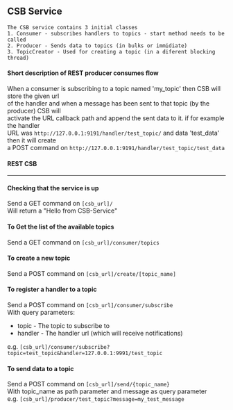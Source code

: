 ## CSB Service
    The CSB service contains 3 initial classes
    1. Consumer - subscribes handlers to topics - start method needs to be called
    2. Producer - Sends data to topics (in bulks or immidiate)
    3. TopicCreator - Used for creating a topic (in a diferent blocking thread)

#### Short description of REST producer consumes flow
When a consumer is subscribing to a topic named 'my_topic' then CSB will store the given url  
of the handler and when a message has been sent to that topic (by the producer) CSB will  
activate the URL callback path and append the sent data to it. if for example the handler  
URL was `http://127.0.0.1:9191/handler/test_topic/` and data 'test_data' then it will create  
a POST command on `http://127.0.0.1:9191/handler/test_topic/test_data` 

#### REST CSB
---
#### Checking that the service is up
Send a GET command on `[csb_url]/`   
Will return a "Hello from CSB-Service"

#### To Get the list of the available topics  
Send a GET command on `[csb_url]/consumer/topics`  

#### To create a new topic
Send a POST command on `[csb_url]/create/[topic_name]`    

#### To register a handler to a topic
Send a POST command on `[csb_url]/consumer/subscribe`  
With query parameters:  
* topic - The topic to subscribe to  
* handler - The handler url (which will receive notifications)  

e.g. `[csb_url]/consumer/subscribe?topic=test_topic&handler=127.0.0.1:9991/test_topic`    

#### To send data to a topic
Send a POST command on `[csb_url]/send/{topic_name}`  
With topic_name as path parameter and message as query parameter  
e.g. `[csb_url]/producer/test_topic?message=my_test_message`  
